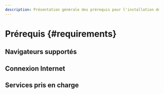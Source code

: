 ```yaml
---
description: Présentation générale des prérequis pour l'installation de l'OpenCatalog
---
```


# Prérequis {#requirements}
## Navigateurs supportés
## Connexion Internet
## Services pris en charge